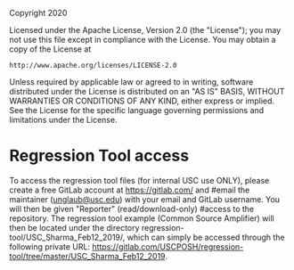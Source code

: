 Copyright 2020

Licensed under the Apache License, Version 2.0 (the "License");
you may not use this file except in compliance with the License.
You may obtain a copy of the License at

    http://www.apache.org/licenses/LICENSE-2.0

Unless required by applicable law or agreed to in writing, software
distributed under the License is distributed on an "AS IS" BASIS,
WITHOUT WARRANTIES OR CONDITIONS OF ANY KIND, either express or implied.
See the License for the specific language governing permissions and
limitations under the License.

# Regression Tool access

To access the regression tool files (for internal USC use ONLY), please create a free GitLab account at <https://gitlab.com/> and 
#email the maintainer (unglaub@usc.edu) with your email and GitLab username. You will then be given "Reporter" (read/download-only) 
#access to the repository. The regression tool example (Common Source Amplifier) will then be located under the directory 
regression-tool/USC_Sharma_Feb12_2019/, which can simply be accessed through the following private URL: 
<https://gitlab.com/USCPOSH/regression-tool/tree/master/USC_Sharma_Feb12_2019>.
